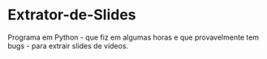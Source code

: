 # Extrator-de-Slides
Programa em Python - que fiz em algumas horas e que provavelmente tem bugs - para extrair slides de vídeos. 
